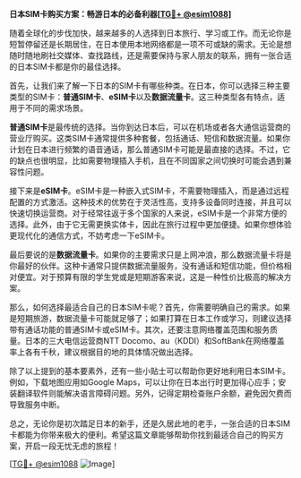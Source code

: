 **日本SIM卡购买方案：畅游日本的必备利器[[TG💪+ @esim1088](https://t.me/s/esim1088)]**

随着全球化的步伐加快，越来越多的人选择到日本旅行、学习或工作。而无论你是短暂停留还是长期居住，在日本使用本地网络都是一项不可或缺的需求。无论是想随时随地刷社交媒体、查找路线，还是需要保持与家人朋友的联系，拥有一张合适的日本SIM卡都是你的最佳选择。

首先，让我们来了解一下日本的SIM卡有哪些种类。在日本，你可以选择三种主要类型的SIM卡：**普通SIM卡**、**eSIM卡**以及**数据流量卡**。这三种类型各有特点，适用于不同的需求场景。

**普通SIM卡**是最传统的选择。当你到达日本后，可以在机场或者各大通信运营商的营业厅购买。这类SIM卡通常提供多种套餐，包括通话、短信和数据流量。如果你计划在日本进行频繁的语音通话，那么普通SIM卡可能是最直接的选择。不过，它的缺点也很明显，比如需要物理插入手机，且在不同国家之间切换时可能会遇到兼容性问题。

接下来是**eSIM卡**。eSIM卡是一种嵌入式SIM卡，不需要物理插入，而是通过远程配置的方式激活。这种技术的优势在于灵活性高，支持多设备同时连接，并且可以快速切换运营商。对于经常往返于多个国家的人来说，eSIM卡是一个非常方便的选择。此外，由于它无需更换实体卡，因此在旅行过程中更加便捷。如果你想体验更现代化的通信方式，不妨考虑一下eSIM卡。

最后要说的是**数据流量卡**。如果你的主要需求只是上网冲浪，那么数据流量卡将是你最好的伙伴。这种卡通常只提供数据流量服务，没有通话和短信功能，但价格相对便宜。对于预算有限的学生党或是短期游客来说，这是一种性价比极高的解决方案。

那么，如何选择最适合自己的日本SIM卡呢？首先，你需要明确自己的需求。如果是短期旅游，数据流量卡可能就足够了；如果打算在日本工作或学习，则建议选择带有通话功能的普通SIM卡或eSIM卡。其次，还要注意网络覆盖范围和服务质量。日本的三大电信运营商NTT Docomo、au（KDDI）和SoftBank在网络覆盖率上各有千秋，建议根据目的地的具体情况做出选择。

除了以上提到的基本要素外，还有一些小贴士可以帮助你更好地利用日本SIM卡。例如，下载地图应用如Google Maps，可以让你在日本出行时更加得心应手；安装翻译软件则能解决语言障碍问题。另外，记得定期检查账户余额，避免因欠费而导致服务中断。

总之，无论你是初次踏足日本的新手，还是久居此地的老手，一张合适的日本SIM卡都能为你带来极大的便利。希望这篇文章能够帮助你找到最适合自己的购买方案，开启一段无忧无虑的旅程！

[[TG💪+ @esim1088](https://t.me/s/esim1088) ![Image](https://i.postimg.cc/4NQfJmqS/Snipaste-2025-05-13-00-14-12.png)]